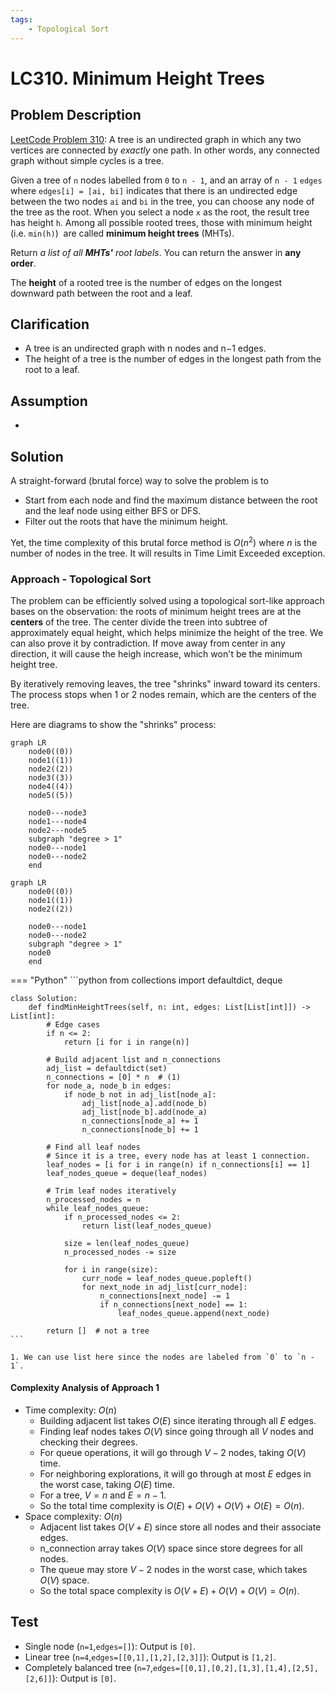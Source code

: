 ```yaml
---
tags:
    - Topological Sort
---
```


# LC310. Minimum Height Trees

## Problem Description

[LeetCode Problem 310](https://leetcode.com/problems/minimum-height-trees/description/):
A tree is an undirected graph in which any two vertices are connected by _exactly_ one
path. In other words, any connected graph without simple cycles is a tree.

Given a tree of `n` nodes labelled from `0` to `n - 1`, and an array of `n - 1` `edges`
where `edges[i] = [ai, bi]` indicates that there is an undirected edge between the two
nodes `ai` and `bi` in the tree, you can choose any node of the tree as the root. When
you select a node `x` as the root, the result tree has height `h`. Among all possible
rooted trees, those with minimum height (i.e. `min(h)`)  are called
**minimum height trees** (MHTs).

Return _a list of all **MHTs'** root labels_. You can return the answer in **any order**.

The **height** of a rooted tree is the number of edges on the longest downward path
between the root and a leaf.

## Clarification

- A tree is an undirected graph with n nodes and n−1 edges.
- The height of a tree is the number of edges in the longest path from the root to a leaf.

## Assumption

-

## Solution

A straight-forward (brutal force) way to solve the problem is to

- Start from each node and find the maximum distance between the root and the leaf node
using either BFS or DFS.
- Filter out the roots that have the minimum height.

Yet, the time complexity of this brutal force method is $O(n^2)$ where $n$ is the number
of nodes in the tree. It will results in Time Limit Exceeded exception.

### Approach - Topological Sort

The problem can be efficiently solved using a topological sort-like approach bases on
the observation: the roots of minimum height trees are at the **centers** of the tree.
The center divide the treen into subtree of approximately equal height, which helps
minimize the height of the tree. We can also prove it by contradiction. If move away
from center in any direction, it will cause the heigh increase, which won't be the
minimum height tree.

By iteratively removing leaves, the tree "shrinks" inward toward its centers. The
process stops when 1 or 2 nodes remain, which are the centers of the tree.

Here are diagrams to show the "shrinks" process:

```mermaid
graph LR
    node0((0))
    node1((1))
    node2((2))
    node3((3))
    node4((4))
    node5((5))

    node0---node3
    node1---node4
    node2---node5
    subgraph "degree > 1"
    node0---node1
    node0---node2
    end
```

```mermaid
graph LR
    node0((0))
    node1((1))
    node2((2))

    node0---node1
    node0---node2
    subgraph "degree > 1"
    node0
    end
```

=== "Python"
    ```python
    from collections import defaultdict, deque

    class Solution:
        def findMinHeightTrees(self, n: int, edges: List[List[int]]) -> List[int]:
            # Edge cases
            if n <= 2:
                return [i for i in range(n)]

            # Build adjacent list and n_connections
            adj_list = defaultdict(set)
            n_connections = [0] * n  # (1)
            for node_a, node_b in edges:
                if node_b not in adj_list[node_a]:
                    adj_list[node_a].add(node_b)
                    adj_list[node_b].add(node_a)
                    n_connections[node_a] += 1
                    n_connections[node_b] += 1

            # Find all leaf nodes
            # Since it is a tree, every node has at least 1 connection.
            leaf_nodes = [i for i in range(n) if n_connections[i] == 1]
            leaf_nodes_queue = deque(leaf_nodes)

            # Trim leaf nodes iteratively
            n_processed_nodes = n
            while leaf_nodes_queue:
                if n_processed_nodes <= 2:
                    return list(leaf_nodes_queue)

                size = len(leaf_nodes_queue)
                n_processed_nodes -= size

                for i in range(size):
                    curr_node = leaf_nodes_queue.popleft()
                    for next_node in adj_list[curr_node]:
                        n_connections[next_node] -= 1
                        if n_connections[next_node] == 1:
                            leaf_nodes_queue.append(next_node)

            return []  # not a tree
    ```

    1. We can use list here since the nodes are labeled from `0` to `n - 1`.

#### Complexity Analysis of Approach 1

- Time complexity: $O(n)$  
    - Building adjacent list takes $O(E)$ since iterating through all $E$ edges.
    - Finding leaf nodes takes $O(V)$ since going through all $V$ nodes and checking
    their degrees.
    - For queue operations, it will go through $V - 2$ nodes, taking $O(V)$ time.
    - For neighboring explorations, it will go through at most $E$ edges in the worst
    case, taking $O(E)$ time.
    - For a tree, $V = n$ and $E = n - 1$.
    - So the total time complexity is $O(E) + O(V) + O(V) + O(E) = O(n)$.
- Space complexity: $O(n)$  
    - Adjacent list takes $O(V + E)$ since store all nodes and their associate edges.
    - n_connection array takes $O(V)$ space since store degrees for all nodes.
    - The queue may store $V - 2$ nodes in the worst case, which takes $O(V)$ space.
    - So the total space complexity is $O(V + E) + O(V) + O(V) = O(n)$.

## Test

- Single node (`n=1`,`edges=[]`): Output is `[0]`.
- Linear tree (`n=4`,`edges=[[0,1],[1,2],[2,3]]`): Output is `[1,2]`.
- Completely balanced tree (`n=7`,`edges=[[0,1],[0,2],[1,3],[1,4],[2,5],[2,6]]`):
Output is `[0]`.
